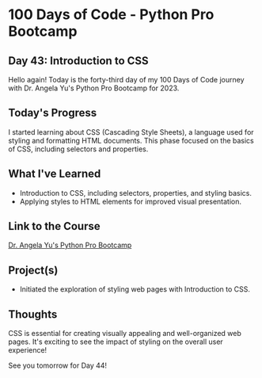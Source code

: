 # 100 Days of Code - Python Pro Bootcamp
## Day 43: Introduction to CSS

Hello again! Today is the forty-third day of my 100 Days of Code journey with Dr. Angela Yu's Python Pro Bootcamp for 2023.

## Today's Progress
I started learning about CSS (Cascading Style Sheets), a language used for styling and formatting HTML documents. This phase focused on the basics of CSS, including selectors and properties.

## What I've Learned
- Introduction to CSS, including selectors, properties, and styling basics.
- Applying styles to HTML elements for improved visual presentation.

## Link to the Course
[Dr. Angela Yu's Python Pro Bootcamp](https://www.udemy.com/course/100-days-of-code/)

## Project(s)
- Initiated the exploration of styling web pages with Introduction to CSS.

## Thoughts
CSS is essential for creating visually appealing and well-organized web pages. It's exciting to see the impact of styling on the overall user experience!

See you tomorrow for Day 44!
